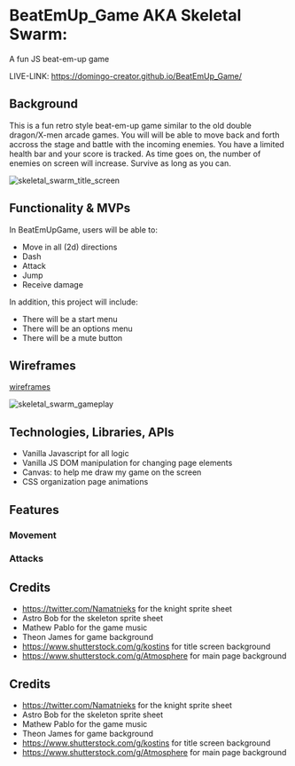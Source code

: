 # BeatEmUp_Game AKA Skeletal Swarm:
A fun JS beat-em-up game

LIVE-LINK: https://domingo-creator.github.io/BeatEmUp_Game/

## Background 
  This is a fun retro style beat-em-up game similar to the old double dragon/X-men arcade games. You will will be able to move back and forth accross the stage and battle with the incoming enemies. You have a limited health bar and your score is tracked.  As time goes on, the number of enemies on screen will increase.  Survive as long as you can.

![skeletal_swarm_title_screen](https://user-images.githubusercontent.com/59151493/166077190-6fa64f73-3e55-4e82-988d-2a7017e7d592.gif)

## Functionality & MVPs
In BeatEmUpGame, users will be able to:

+ Move in all (2d) directions
+ Dash
+ Attack
+ Jump
+ Receive damage



In addition, this project will include: 

+ There will be a start menu 
+ There will be an options menu
+ There will be a mute button



## Wireframes
[wireframes](https://wireframe.cc/i5caUj)



![skeletal_swarm_gameplay](https://user-images.githubusercontent.com/59151493/166077172-8dfca8da-06fb-4553-8378-3fca5e475b35.gif)



## Technologies, Libraries, APIs 
+ Vanilla Javascript for all logic
+ Vanilla JS DOM manipulation for changing page elements
+ Canvas: to help me draw my game on the screen 
+ CSS organization page animations


## Features

### Movement

### Attacks




## Credits
+ https://twitter.com/Namatnieks for the knight sprite sheet
+ Astro Bob for the skeleton sprite sheet
+ Mathew Pablo for the game music
+ Theon James for game background
+ https://www.shutterstock.com/g/kostins for title screen background
+ https://www.shutterstock.com/g/Atmosphere for main page background





## Credits
+ https://twitter.com/Namatnieks for the knight sprite sheet
+ Astro Bob for the skeleton sprite sheet
+ Mathew Pablo for the game music
+ Theon James for game background
+ https://www.shutterstock.com/g/kostins for title screen background
+ https://www.shutterstock.com/g/Atmosphere for main page background
